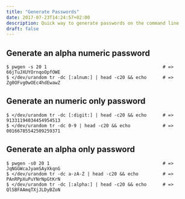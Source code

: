 ```yaml
---
title: "Generate Passwords"
date: 2017-07-23T14:24:57+02:00
description: Quick way to generate passwords on the command line
draft: false
---
```


## Generate an alpha numeric password

```console
$ pwgen -s 20 1                                           # => 66jTuJXUYOrnqoOpfOWE
$ </dev/urandom tr -dc [:alnum:] | head -c20 && echo      # => Zg0OFvg0wOEc4hdEwawZ
```
## Generate an numeric only password

```console
$ </dev/urandom tr -dc [:digit:] | head -c20 && echo      # => 91331194034454954513
$ </dev/urandom tr -dc 0-9 | head -c20 && echo            # => 00166785542509259371
```

## Generate an alpha only password

```console
$ pwgen -s0 20 1                                          # => JqNGGWcaJyamSAyXkqnG
$ </dev/urandom tr -dc a-zA-Z | head -c20 && echo         # => PAnRPpXuPuYNrNpGtKrN
$ </dev/urandom tr -dc [:alpha:] | head -c20 && echo      # => QlSBFAAmqTXjJLDyBZoN
```
